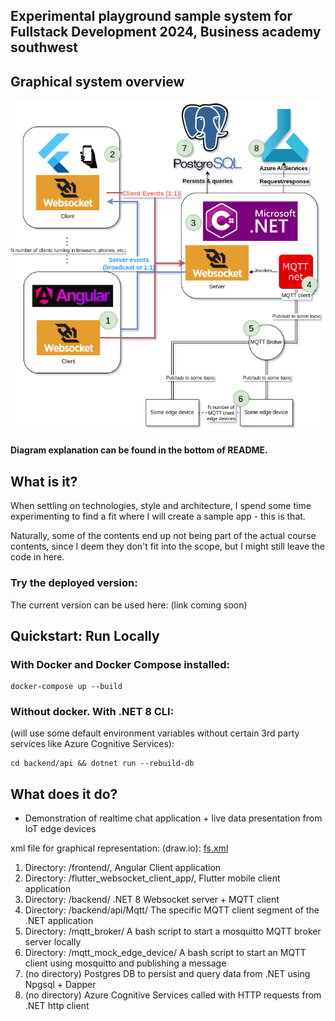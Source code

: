 ## Experimental playground sample system for Fullstack Development 2024, Business academy southwest

## Graphical system overview

![Diagram Description](fs.png)

#### Diagram explanation can be found in the bottom of README.

## What is it?

When settling on technologies, style and architecture, I spend some time experimenting to find a fit where I will create a sample app - this is that.

Naturally, some of the contents end up not being part of the actual course contents, since I deem they don't fit into the scope, but I might still leave the code in here.

### Try the deployed version:
The current version can be used here: (link coming soon)

## Quickstart: Run Locally

### With Docker and Docker Compose installed:

```
docker-compose up --build
```

### Without docker. With .NET 8 CLI: 
(will use some default environment variables without certain 3rd party services like Azure
Cognitive Services):

```
cd backend/api && dotnet run --rebuild-db
```

## What does it do?

- Demonstration of realtime chat application + live data presentation from IoT edge devices



xml file for graphical representation: (draw.io): [fs.xml](fs.xml)

1. Directory: /frontend/, Angular Client application
2. Directory: /flutter_websocket_client_app/, Flutter mobile client application
3. Directory: /backend/ .NET 8 Websocket server + MQTT client
4. Directory: /backend/api/Mqtt/ The specific MQTT client segment of the .NET application
5. Directory: /mqtt_broker/ A bash script to start a mosquitto MQTT broker server locally
6. Directory: /mqtt_mock_edge_device/ A bash script to start an MQTT client using mosquitto and publishing a message
7. (no directory) Postgres DB to persist and query data from .NET using Npgsql + Dapper
8. (no directory) Azure Cognitive Services called with HTTP requests from .NET http client